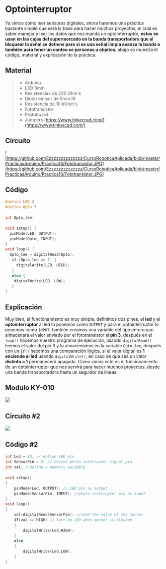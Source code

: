 # Optointerruptor

Ya vimos como leer sensores digitales, ahora haremos una práctica bastante simple que será la base para hacer muchos proyectos, el cual es saber manejar y leer los datos que nos manda un optointerruptor, **estos se usan en las cajas del supermercado en la banda transportadora que al bloquear la señal se detiene pero si es una señal limpia avanza la banda o también para tener un conteo se personas u objetos**, abajo se muestra el código, material y explicación de la práctica.

## Material 
> - Arduino
> - LED 5mm 
> - Resistencias de 220 Ohm's
> - Diodo emisor de 5mm IR
> - Resistencia de 10 kOhm's
> - Fototransistor 
> - Protoboard
> - Jumpers
> [https://www.tinkercad.com/](https://www.tinkercad.com/)

## Circuito
![https://github.com/Ezzzzzzzzzzzzzz/CursoRoboticaAplicada/blob/master/PracticasArduino/Practica18/Fototransistor.JPG](https://github.com/Ezzzzzzzzzzzzzz/CursoRoboticaAplicada/blob/master/PracticasArduino/Practica18/Fototransistor.JPG)

## Código
```c
#define LED 2
#define Opto 3

int Opto_lee;

void setup() {
  pinMode(LED, OUTPUT);
  pinMode(Opto, INPUT);
}
void loop() {
  Opto_lee = digitalRead(Opto);
   if (Opto_lee == 1) {
     digitalWrite(LED, HIGH);
   } 
   else {
    digitalWrite(LED, LOW);
   }
}
```

## Explicación
Muy bien, el funcionamiento es muy simple, definimos dos pines, el **led** y el **optointerruptor** al led lo ponemos como ``OUTPUT`` y para el optointerruptor lo ponemos como ``INPUT``, también creamos una variable del tipo entero que almacenará el valor enviado por el fototransistor al **pin 3**, después en el ``loop()`` hacemos nuestro programa de ejecución, usando ``digitalRead()`` leemos el valor del pin 3 y lo almacenamos en la variable ``Opto_lee``, después con un ``if()`` hacemos una comparación lógica, si el valor digital es **1 enciende el led** usando ``digitalWrite()``, en caso de que sea un valor **distinto a 1** permanecerá apagado. Como vimos este es el funcionamiento de un optointerruptor que nos servirá para hacer muchos proyectos, desde una banda transportadora hasta un seguidor de líneas.

## Modulo KY-010

![](https://sc02.alicdn.com/kf/HTB11MnjXyzxK1RkSnaVq6xn9VXaY/231849537/HTB11MnjXyzxK1RkSnaVq6xn9VXaY.jpg)

## Circuito #2
![](https://steps2make.com/wp-content/uploads/2017/09/Arduino_KY-010_Photo_interrupter_module_connections.png)

## Código #2

```c
int Led = 13; // define LED pin
int SensorPin = 3; // define photo interrupter signal pin
int val; //define a numeric variable

void setup()
{
	pinMode(Led, OUTPUT); // LED pin as output
	pinMode(SensorPin, INPUT); //photo interrupter pin as input
}
void loop()
{
	val=digitalRead(SensorPin); //read the value of the sensor 
	if(val == HIGH) // turn on LED when sensor is blocked 
	{
		digitalWrite(Led,HIGH);
	}
	else
	{
		digitalWrite(Led,LOW);
	}
}
```

<!--stackedit_data:
eyJoaXN0b3J5IjpbLTE0MjA3Njc3MTcsLTg3MTcwNDgzOCwxMz
cyNzQ4OTM1LC04MjgwODU5NDQsLTE3NzU3NzM0NTUsMzQwNTIy
MDg4LDExMjI4ODMyODYsLTg4MTcwNzI4N119
-->